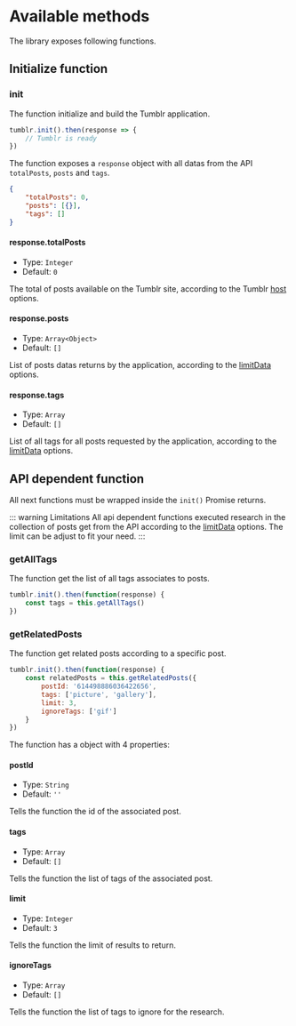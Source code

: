 # Available methods

The library exposes following functions.

## Initialize function

### init

The function initialize and build the Tumblr application.

```javascript
tumblr.init().then(response => {
    // Tumblr is ready
})
```

The function exposes a `response` object with all datas from the API `totalPosts`, `posts` and `tags`.

```json
{
    "totalPosts": 0,
    "posts": [{}],
    "tags": []
}
```

#### response.totalPosts

- Type: `Integer`
- Default: `0`

The total of posts available on the Tumblr site, according to the Tumblr [host](how-it-works.html#host) options.

#### response.posts

- Type: `Array<Object>`
- Default: `[]`

List of posts datas returns by the application, according to the [limitData](how-it-works.html#limitdata) options.

#### response.tags

- Type: `Array`
- Default: `[]`

List of all tags for all posts requested by the application, according to the [limitData](how-it-works.html#limitdata) options.

## API dependent function

All next functions must be wrapped inside the `init()` Promise returns.

::: warning Limitations
All api dependent functions executed research in the collection of posts get from the API according to the [limitData](how-it-works.html#limitdata) options. The limit can be adjust to fit your need.
:::

### getAllTags

The function get the list of all tags associates to posts.

```javascript
tumblr.init().then(function(response) {
    const tags = this.getAllTags()
})
```

### getRelatedPosts

The function get related posts according to a specific post.

```javascript
tumblr.init().then(function(response) {
    const relatedPosts = this.getRelatedPosts({
        postId: '614498886036422656',
        tags: ['picture', 'gallery'],
        limit: 3,
        ignoreTags: ['gif']
    }
})
```

The function has a object with 4 properties:

#### postId

- Type: `String`
- Default: `''`

Tells the function the id of the associated post.

#### tags

- Type: `Array`
- Default: `[]`

Tells the function the list of tags of the associated post.

#### limit

- Type: `Integer`
- Default: `3`

Tells the function the limit of results to return.

#### ignoreTags

- Type: `Array`
- Default: `[]`

Tells the function the list of tags to ignore for the research.
